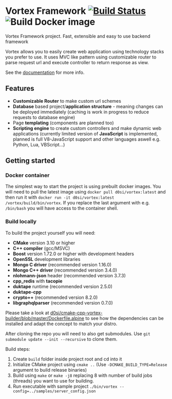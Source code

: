 # Vortex Framework [![Build Status](https://travis-ci.com/d0si/vortex.svg?branch=master)](https://travis-ci.com/d0si/vortex) ![Build Docker image](https://github.com/d0si/vortex/workflows/Build%20Docker%20image/badge.svg?branch=master)
Vortex Framework project. Fast, extensible and easy to use backend framework

Vortex allows you to easily create web application using technology stacks you prefer to use. It uses MVC like pattern using customizable router to parse request url and execute controller to return response as view.

See the [documentation](https://vortex.d0.si) for more info.

## Features
- **Customizable Router** to make custom url schemes
- **Database** based project/**application structure** - meaning changes can be deployed immediately (caching is work in progress to reduce requests to database engine)
- Page **templating** (components are planned too)
- **Scripting engine** to create custom controllers and make dynamic web applications (currently limited version of **JavaScript** is implemented, planned is full V8-JavaScript support and other languages aswell e.g. Python, Lua, VBScript...)


## Getting started
### Docker container
The simplest way to start the project is using prebuilt docker images. You will need to pull the latest image using `docker pull d0si/vortex:latest` and then run it with `docker run -it d0si/vortex:latest /vortex/build/bin/vortex`. If you replace the last argument with e.g. `/bin/bash` you will have access to the container shell.


### Build locally
To build the project yourself you will need:
- **CMake** version 3.10 or higher
- **C++ compiler** (gcc/MSVC)
- **Boost** version 1.72.0 or higher with development headers
- **OpenSSL** development libraries
- **Mongo C driver** (recommended version 1.16.0)
- **Mongo C++ driver** (recommended version 3.4.0)
- **nlohmann-json** header (recommended version 3.7.3)
- **cpp_redis** with **tacopie**
- **duktape** runtime (recommended version 2.5.0)
- **duktape-cpp**
- **crypto++** (recommended version 8.2.0)
- **libgraphqlparser** (recommended version 0.7.0)

Please take a look at [d0si/cmake-cpp-vortex-builder/blob/master/Dockerfile.alpine](https://github.com/d0si/cmake-cpp-vortex-builder/blob/master/Dockerfile.alpine) to see how the dependencies can be installed and adapt the concept to match your distro.

After cloning the repo you will need to also get submodules. Use `git submodule update --init --recursive` to clone them.

Build steps:
1. Create `build` folder inside project root and cd into it
2. Initialize CMake project using `cmake ..` (Use `-DCMAKE_BUILD_TYPE=Release` argument  to build release binaries)
3. Build using `make` or `make -j8` replacing 8 with number of build jobs (threads) you want to use for building.
4. Run executable with sample project `./bin/vortex --config=../samples/server_config.json`

